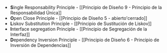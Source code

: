 - **S**ingle Responsability Principle - [[Principio de Diseño 9 - Principio de la Responsabilidad Única]]
- **O**pen Close Principle - [[Principio de Diseño 5 - abierto'cerrado]]
- **L**iskov Substitution Principle - [[Principio de Sustitución de Liskov]]
- **I**nterface segregation Principle - [[Principio de Segregación de la Interfaz]]
- **D**ependency Inversion Principle - [[Principio de Diseño 6 - Principio de Inversión de Dependencias]]